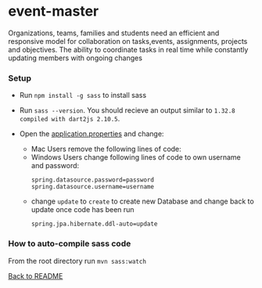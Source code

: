 # event-master
Organizations, teams, families and students need an efficient and responsive model for collaboration on tasks,events, assignments, projects and objectives. The ability to coordinate tasks in real time while constantly updating members with ongoing changes

### Setup


- Run `npm install -g sass` to install sass 

- Run `sass --version`. You should recieve an output similar to `1.32.8 compiled with dart2js 2.10.5`.

- Open the [application.properties](Event-Master/src/main/resources/application.properties) and change: 
    - Mac Users remove the following lines of code:
    - Windows Users change following lines of code to own username and password:
      ```
      spring.datasource.password=password
      spring.datasource.username=username
      ```
  - change `update` to `create` to create new Database and change back to update once code has been run
    ```
    spring.jpa.hibernate.ddl-auto=update
    ```

### How to auto-compile sass code 

From the root directory run `mvn sass:watch`

[Back to README](README.md)

